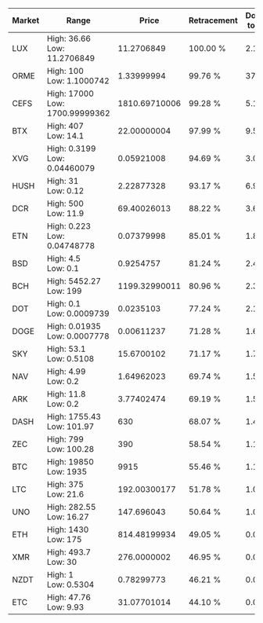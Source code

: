 | Market | Range | Price| Retracement | Doubles to 50% |
| --- | --- | --- | --- | --- |
| LUX | High: 36.66<br />Low: 11.2706849 | 11.2706849 | 100.00 % | 2.13 |
| ORME | High: 100<br />Low: 1.1000742 | 1.33999994 | 99.76 % | 37.72 |
| CEFS | High: 17000<br />Low: 1700.99999362 | 1810.69710006 | 99.28 % | 5.16 |
| BTX | High: 407<br />Low: 14.1 | 22.00000004 | 97.99 % | 9.57 |
| XVG | High: 0.3199<br />Low: 0.04460079 | 0.05921008 | 94.69 % | 3.08 |
| HUSH | High: 31<br />Low: 0.12 | 2.22877328 | 93.17 % | 6.98 |
| DCR | High: 500<br />Low: 11.9 | 69.40026013 | 88.22 % | 3.69 |
| ETN | High: 0.223<br />Low: 0.04748778 | 0.07379998 | 85.01 % | 1.83 |
| BSD | High: 4.5<br />Low: 0.1 | 0.9254757 | 81.24 % | 2.49 |
| BCH | High: 5452.27<br />Low: 199 | 1199.32990011 | 80.96 % | 2.36 |
| DOT | High: 0.1<br />Low: 0.0009739 | 0.0235103 | 77.24 % | 2.15 |
| DOGE | High: 0.01935<br />Low: 0.0007778 | 0.00611237 | 71.28 % | 1.65 |
| SKY | High: 53.1<br />Low: 0.5108 | 15.6700102 | 71.17 % | 1.71 |
| NAV | High: 4.99<br />Low: 0.2 | 1.64962023 | 69.74 % | 1.57 |
| ARK | High: 11.8<br />Low: 0.2 | 3.77402474 | 69.19 % | 1.59 |
| DASH | High: 1755.43<br />Low: 101.97 | 630 | 68.07 % | 1.47 |
| ZEC | High: 799<br />Low: 100.28 | 390 | 58.54 % | 1.15 |
| BTC | High: 19850<br />Low: 1935 | 9915 | 55.46 % | 1.10 |
| LTC | High: 375<br />Low: 21.6 | 192.00300177 | 51.78 % | 1.03 |
| UNO | High: 282.55<br />Low: 16.27 | 147.696043 | 50.64 % | 1.01 |
| ETH | High: 1430<br />Low: 175 | 814.48199934 | 49.05 % | 0.00 |
| XMR | High: 493.7<br />Low: 30 | 276.0000002 | 46.95 % | 0.00 |
| NZDT | High: 1<br />Low: 0.5304 | 0.78299773 | 46.21 % | 0.00 |
| ETC | High: 47.76<br />Low: 9.93 | 31.07701014 | 44.10 % | 0.00 |
